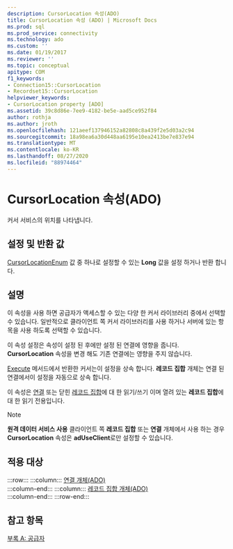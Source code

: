 ```yaml
---
description: CursorLocation 속성(ADO)
title: CursorLocation 속성 (ADO) | Microsoft Docs
ms.prod: sql
ms.prod_service: connectivity
ms.technology: ado
ms.custom: ''
ms.date: 01/19/2017
ms.reviewer: ''
ms.topic: conceptual
apitype: COM
f1_keywords:
- Connection15::CursorLocation
- Recordset15::CursorLocation
helpviewer_keywords:
- CursorLocation property [ADO]
ms.assetid: 39c8d86e-7ee9-4182-be5e-aad5ce952f84
author: rothja
ms.author: jroth
ms.openlocfilehash: 121aeef137946152a82808c8a439f2e5d03a2c94
ms.sourcegitcommit: 18a98ea6a30d448aa6195e10ea2413be7e837e94
ms.translationtype: MT
ms.contentlocale: ko-KR
ms.lasthandoff: 08/27/2020
ms.locfileid: "88974464"
---
```

# <a name="cursorlocation-property-ado"></a>CursorLocation 속성(ADO)
커서 서비스의 위치를 나타냅니다.  
  
## <a name="settings-and-return-values"></a>설정 및 반환 값  
 [CursorLocationEnum](./cursorlocationenum.md) 값 중 하나로 설정할 수 있는 **Long** 값을 설정 하거나 반환 합니다.  
  
## <a name="remarks"></a>설명  
 이 속성을 사용 하면 공급자가 액세스할 수 있는 다양 한 커서 라이브러리 중에서 선택할 수 있습니다. 일반적으로 클라이언트 쪽 커서 라이브러리를 사용 하거나 서버에 있는 항목을 사용 하도록 선택할 수 있습니다.  
  
 이 속성 설정은 속성이 설정 된 후에만 설정 된 연결에 영향을 줍니다. **CursorLocation** 속성을 변경 해도 기존 연결에는 영향을 주지 않습니다.  
  
 [Execute](./execute-method-ado-connection.md) 메서드에서 반환한 커서는이 설정을 상속 합니다. **레코드 집합** 개체는 연결 된 연결에서이 설정을 자동으로 상속 합니다.  
  
 이 속성은 [연결](./connection-object-ado.md) 또는 닫힌 [레코드 집합](./recordset-object-ado.md)에 대 한 읽기/쓰기 이며 열려 있는 **레코드 집합**에 대 한 읽기 전용입니다.  
  
> [!NOTE]
>  **원격 데이터 서비스 사용** 클라이언트 쪽 **레코드 집합** 또는 **연결** 개체에서 사용 하는 경우 **CursorLocation** 속성은 **adUseClient**로만 설정할 수 있습니다.  
  
## <a name="applies-to"></a>적용 대상  

:::row:::
    :::column:::
        [연결 개체(ADO)](./connection-object-ado.md)  
    :::column-end:::
    :::column:::
        [레코드 집합 개체(ADO)](./recordset-object-ado.md)  
    :::column-end:::
:::row-end:::

## <a name="see-also"></a>참고 항목  
 [부록 A: 공급자](../../guide/appendixes/appendix-a-providers.md)
